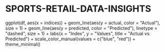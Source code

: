# SPORTS-RETAIL-DATA-INSIGHTS

ggplot(df, aes(x = indices)) +
  geom_line(aes(y = actual, color = "Actual"), size = 1) +
  geom_line(aes(y = predicted, color = "Predicted"), linetype = "dashed", size = 1) +
  labs(x = "Index", y = "Values", title = "Actual vs Predicted") +
  scale_color_manual(values = c("blue", "red")) +
  theme_minimal()
